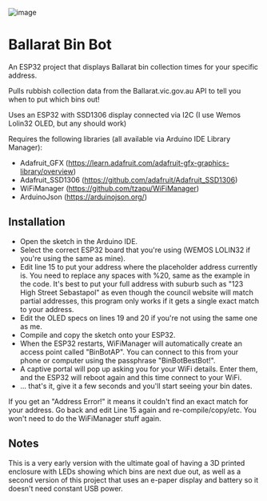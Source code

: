 ![image](https://user-images.githubusercontent.com/46561474/219606633-0a7f8ff3-060c-499f-b1f5-e33ac08f0b8d.png)

# Ballarat Bin Bot

An ESP32 project that displays Ballarat bin collection times for your specific address.

Pulls rubbish collection data from the Ballarat.vic.gov.au API to tell you when to put which bins out!

Uses an ESP32 with SSD1306 display connected via I2C (I use Wemos Lolin32 OLED, but any should work)

Requires the following libraries (all available via Arduino IDE Library Manager):

- Adafruit_GFX (https://learn.adafruit.com/adafruit-gfx-graphics-library/overview)
- Adafruit_SSD1306 (https://github.com/adafruit/Adafruit_SSD1306)
- WiFiManager (https://github.com/tzapu/WiFiManager)
- ArduinoJson (https://arduinojson.org/)

## Installation

- Open the sketch in the Arduino IDE.
- Select the correct ESP32 board that you're using (WEMOS LOLIN32 if you're using the same as mine).
- Edit line 15 to put your address where the placeholder address currently is. You need to replace any spaces with %20, same as the example in the code. It's best to put your full address with suburb such as "123 High Street Sebastapol" as even though the council website will match partial addresses, this program only works if it gets a single exact match to your address.
- Edit the OLED specs on lines 19 and 20 if you're not using the same one as me.
- Compile and copy the sketch onto your ESP32.
- When the ESP32 restarts, WiFiManager will automatically create an access point called "BinBotAP". You can connect to this from your phone or computer using the passphrase "BinBotBestBot!".
- A captive portal will pop up asking you for your WiFi details. Enter them, and the ESP32 will reboot again and this time connect to your WiFi.
- ... that's it, give it a few seconds and you'll start seeing your bin dates.

If you get an "Address Error!" it means it couldn't find an exact match for your address. Go back and edit Line 15 again and re-compile/copy/etc. You won't need to do the WiFiManager stuff again.

## Notes

This is a very early version with the ultimate goal of having a 3D printed enclosure with LEDs showing which bins are next due out, as well as a second version of this project that uses an e-paper display and battery so it doesn't need constant USB power.
